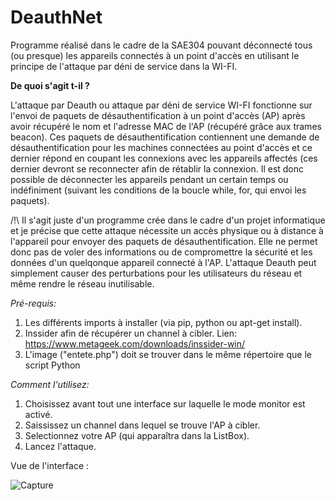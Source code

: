 # DeauthNet
Programme réalisé dans le cadre de la SAE304 pouvant déconnecté tous (ou presque) les appareils connectés à un point d'accès en utilisant le principe de l'attaque par déni de service dans la WI-FI.

**De quoi s'agit t-il ?**

L'attaque par Deauth ou attaque par déni de service WI-FI fonctionne sur l'envoi de paquets de désauthentification à un point d'accès (AP) après avoir récupéré le nom et l'adresse MAC de l'AP (récupéré grâce aux trames beacon). Ces paquets de désauthentification contiennent une demande de désauthentification pour les machines connectées au point d'accès et ce dernier répond en coupant les connexions avec les appareils affectés (ces dernier devront se reconnecter afin de rétablir la connexion. Il est donc possible de déconnecter les appareils pendant un certain temps ou indéfiniment (suivant les conditions de la boucle while, for, qui envoi les paquets). 

/!\ Il s'agit juste d'un programme crée dans le cadre d'un projet informatique et je précise que cette attaque nécessite un accès physique ou à distance à l'appareil pour envoyer des paquets de désauthentification. Elle ne permet donc pas de voler des informations ou de compromettre la sécurité et les données d'un quelqonque appareil connecté à l'AP. L'attaque Deauth peut simplement causer des perturbations pour les utilisateurs du réseau et même rendre le réseau inutilisable.

*Pré-requis:* 

1. Les différents imports à installer (via pip, python ou apt-get install). 
2. Inssider afin de récupérer un channel à cibler. Lien: https://www.metageek.com/downloads/inssider-win/
3. L'image ("entete.php") doit se trouver dans le même répertoire que le script Python

*Comment l'utilisez:*

1. Choisissez avant tout une interface sur laquelle le mode monitor est activé. 
2. Saississez un channel dans lequel se trouve l'AP à cibler. 
3. Selectionnez votre AP (qui apparaîtra dans la ListBox). 
4. Lancez l'attaque. 

Vue de l'interface : 

![Capture](https://user-images.githubusercontent.com/89702597/215350488-c7d27fa7-a068-4ae3-85e9-6169eb7f8d2a.PNG)

